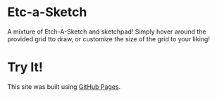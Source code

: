 # Etc-a-Sketch

A mixture of Etch-A-Sketch and sketchpad! Simply hover around the provided grid tto draw, or customize the size of the grid to your liking!

# Try It!

This site was built using [GitHub Pages](https://rcamach7.github.io/Etc-a-Sketch/).
